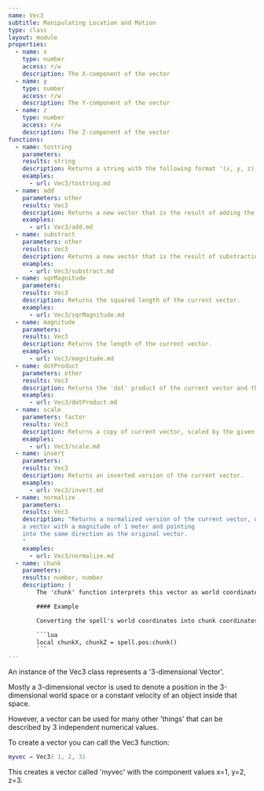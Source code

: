 ```yaml
---
name: Vec3
subtitle: Manipulating Location and Motion
type: class
layout: module
properties:
  - name: x
    type: number
    access: r/w
    description: The X-component of the vector
  - name: y
    type: number
    access: r/w
    description: The Y-component of the vector
  - name: z
    type: number
    access: r/w
    description: The Z-component of the vector
functions:
  - name: tostring
    parameters:
    results: string
    description: Returns a string with the following format '(x, y, z)'.
    examples:
      - url: Vec3/tostring.md
  - name: add
    parameters: other
    results: Vec3
    description: Returns a new vector that is the result of adding the other vector to the current vector.
    examples:
      - url: Vec3/add.md
  - name: substract
    parameters: other
    results: Vec3
    description: Returns a new vector that is the result of substracting the other vector from the current vector.
    examples:
      - url: Vec3/substract.md
  - name: sqrMagnitude
    parameters:
    results: Vec3
    description: Returns the squared length of the current vector.
    examples:
      - url: Vec3/sqrMagnitude.md
  - name: magnitude
    parameters:
    results: Vec3
    description: Returns the length of the current vector.
    examples:
      - url: Vec3/magnitude.md
  - name: dotProduct
    parameters: other
    results: Vec3
    description: Returns the 'dot' product of the current vector and the other vector.
    examples:
      - url: Vec3/dotProduct.md
  - name: scale
    parameters: factor
    results: Vec3
    description: Returns a copy of current vector, scaled by the given factor.
    examples:
      - url: Vec3/scale.md
  - name: invert
    parameters:
    results: Vec3
    description: Returns an inverted version of the current vector.
    examples:
      - url: Vec3/invert.md
  - name: normalize
    parameters:
    results: Vec3
    description: "Returns a normalized version of the current vector, which means
    a vector with a magnitude of 1 meter and pointing
    into the same direction as the original vector.
    "
    examples:
      - url: Vec3/normalize.md
  - name: chunk
    parameters:
    results: number, number
    description: |
        The 'chunk' function interprets this vector as world coordinate, converts them into chunk coordinates, and returns them as a multi-value result.

        #### Example

        Converting the spell's world coordinates into chunk coordinates.

        ```lua
        local chunkX, chunkZ = spell.pos:chunk()
        ```
---
```


An instance of the <span class="notranslate">Vec3</span> class represents a '3-dimensional Vector'.

Mostly a 3-dimensional vector is used to denote a position in the
3-dimensional world space or a constant velocity of an object inside that space.

However, a vector can be used for many other 'things' that can be described by
3 independent numerical values.

To create a vector you can call the <span class="notranslate">Vec3</span> function:
```lua
myvec = Vec3( 1, 2, 3)
```
This creates a vector called 'myvec' with the component values x=1, y=2, z=3.

